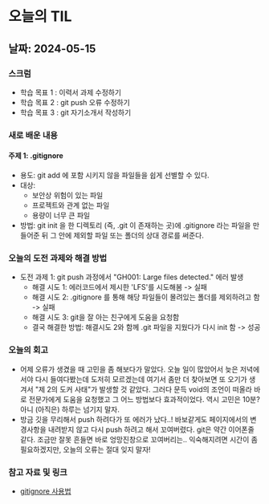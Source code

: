 # 오늘의 TIL

## 날짜: 2024-05-15

### 스크럼
- 학습 목표 1 : 이력서 과제 수정하기
- 학습 목표 2 : git push 오류 수정하기
- 학습 목표 3 : git 자기소개서 작성하기

### 새로 배운 내용
#### 주제 1: .gitignore
- 용도: git add 에 포함 시키지 않을 파일들을 쉽게 선별할 수 있다.
- 대상:
    - 보안상 위험이 있는 파일
    - 프로젝트와 관계 없는 파일
    - 용량이 너무 큰 파일
- 방법: git init 을 한 디렉토리 (즉, .git 이 존재하는 곳)에
        .gitignore 라는 파일을 만들어준 뒤
        그 안에 제외할 파일 또는 폴더의 상대 경로를 써준다.

### 오늘의 도전 과제와 해결 방법
- 도전 과제 1: git push 과정에서 "GH001: Large files detected." 에러 발생
    - 해결 시도 1: 에러코드에서 제시한 'LFS'를 시도해봄 -> 실패
    - 해결 시도 2: .gitignore 를 통해 해당 파일들이 몰려있는 폴더를 제외하려고 함 -> 실패
    - 해결 시도 3: git을 잘 아는 친구에게 도움을 요청함
    - 결국 해결한 방법: 해결시도 2와 함께 .git 파일을 지웠다가 다시 init 함 -> 성공

### 오늘의 회고
- 어제 오류가 생겼을 때 고민을 좀 해보다가 말았다. 오늘 일이 많았어서 늦은 저녁에서야 다시 들여다봤는데 도저히 모르겠는데 여기서 좀만 더 찾아보면 또 오기가 생겨서 "제 2의 도커 사태"가 발생할 것 같았다. 그러다 문득 void의 조언이 떠올라 바로 전문가에게 도움을 요청했고 그 어느 방법보다 효과적이었다. 역시 고민은 10분? 아니 (아직은) 하루는 넘기지 말자.
- 방금 깃을 무리해서 push 하려다가 또 에러가 났다..! 바보같게도 페이지에서의 변경사항을 내려받지 않고 다시 push 하려고 해서 꼬여버렸다. git은 약간 이어폰줄 같다. 조금만 잘못 흔들면 바로 엉망진창으로 꼬여버리는.. 익숙해지려면 시간이 좀 필요하겠지만, 오늘의 오류는 절대 잊지 말자!

### 참고 자료 및 링크
- [gitignore 사용법](https://programming119.tistory.com/105)
